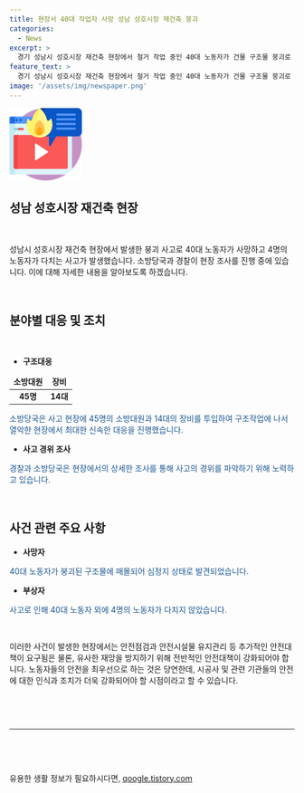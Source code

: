 ```yaml
---
title: 현장서 40대 작업자 사망 성남 성호시장 재건축 붕괴
categories:
  - News
excerpt: >
  경기 성남시 성호시장 재건축 현장에서 철거 작업 중인 40대 노동자가 건물 구조물 붕괴로 사망했습니다. 사고 발생 당시 4명의 노동자는 건물 외부에 있어 피해를 입지 않았으며, 소방당국은 구조작업에 나서 심정지 상태의 희생자를 발견했습니다. 사고는 청소 중이던 벽면이 무너져내리면서 발생한 것으로 알려졌으며 경찰과 소방당국은 조사 중입니다. (150자)
feature_text: >
  경기 성남시 성호시장 재건축 현장에서 철거 작업 중인 40대 노동자가 건물 구조물 붕괴로 사망했습니다. 사고 발생 당시 4명의 노동자는 건물 외부에 있어 피해를 입지 않았으며, 소방당국은 구조작업에 나서 심정지 상태의 희생자를 발견했습니다. 사고는 청소 중이던 벽면이 무너져내리면서 발생한 것으로 알려졌으며 경찰과 소방당국은 조사 중입니다. (150자)
image: '/assets/img/newspaper.png'
---
```


<p><img src="/assets/img/news.png" alt="rentncar 속보" /></p>

<h2 data-ke-size="size26"><b>성남 성호시장 재건축 현장</b></h2>

<p data-ke-size="size16">&nbsp;</p>

<p data-ke-size="size16">성남시 성호시장 재건축 현장에서 발생한 붕괴 사고로 40대 노동자가 사망하고 4명의 노동자가 다치는 사고가 발생했습니다. 소방당국과 경찰이 현장 조사를 진행 중에 있습니다. 이에 대해 자세한 내용을 알아보도록 하겠습니다.</p>

<p data-ke-size="size16">&nbsp;</p>

<h2 data-ke-size="size24"><b>분야별 대응 및 조치</b></h2>

<p data-ke-size="size16">&nbsp;</p>

<ul>
<li><b>구조대응</b></li>
</ul>

<table>
<thead>
<tr>
<td style="text-align: center; height: 17px;"><b>소방대원</b></td>
<td style="text-align: center; height: 17px;"><b>장비</b></td>
</tr>
</thead>
<tbody>
<tr>
<td style="text-align: center; height: 17px;"><b>45명</b></td>
<td style="text-align: center; height: 17px;"><b>14대</b></td>
</tr>
</tbody>
</table>

<p data-ke-size="size16"><span style="color: #1a5490;">소방당국은 사고 현장에 45명의 소방대원과 14대의 장비를 투입하여 구조작업에 나서 열악한 현장에서 최대한 신속한 대응을 진행했습니다.</span></p>

<ul>
<li><b>사고 경위 조사</b></li>
</ul>

<p data-ke-size="size16"><span style="color: #1a5490;">경찰과 소방당국은 현장에서의 상세한 조사를 통해 사고의 경위를 파악하기 위해 노력하고 있습니다.</span></p>

<p data-ke-size="size16">&nbsp;</p>

<h2 data-ke-size="size24"><b>사건 관련 주요 사항</b></h2>

<ul>
<li><b>사망자</b></li>
</ul>

<p data-ke-size="size16"><span style="color: #1a5490;">40대 노동자가 붕괴된 구조물에 매몰되어 심정지 상태로 발견되었습니다.</span></p>

<ul>
<li><b>부상자</b></li>
</ul>

<p data-ke-size="size16"><span style="color: #1a5490;">사고로 인해 40대 노동자 외에 4명의 노동자가 다치지 않았습니다.</span></p>

<p data-ke-size="size16">&nbsp;</p>

<p data-ke-size="size16">이러한 사건이 발생한 현장에서는 안전점검과 안전시설물 유지관리 등 추가적인 안전대책이 요구됨은 물론, 유사한 재앙을 방지하기 위해 전반적인 안전대책이 강화되어야 합니다. 노동자들의 안전을 최우선으로 하는 것은 당연한데, 시공사 및 관련 기관들의 안전에 대한 인식과 조치가 더욱 강화되어야 할 시점이라고 할 수 있습니다.</p>

<p data-ke-size="size16">&nbsp;</p>

<p data-ke-size="size16">&nbsp;</p>

<hr>

<p data-ke-size="size16">&nbsp;</p>

<p data-ke-size="size16">&nbsp;</p>
유용한 생활 정보가 필요하시다면, <a href="https://qoogle.tistory.com" rel="dofollow">qoogle.tistory.com</a>


